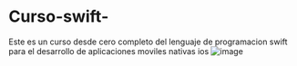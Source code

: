 # Curso-swift-
Este es un curso desde cero completo del lenguaje de programacion swift para el desarrollo de aplicaciones moviles nativas ios
![image](https://github.com/user-attachments/assets/7b814a22-b896-4fcd-aa80-668f6fe1b6f1)
